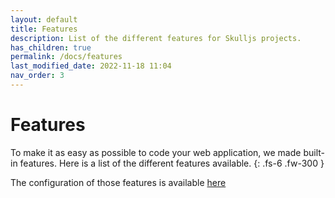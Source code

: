 ```yaml
---
layout: default
title: Features
description: List of the different features for Skulljs projects.
has_children: true
permalink: /docs/features
last_modified_date: 2022-11-18 11:04
nav_order: 3
---
```


# Features

To make it as easy as possible to code your web application, we made built-in features. Here is a list of the different features available.
{: .fs-6 .fw-300 }

The configuration of those features is available [here](/docs/configuration)
